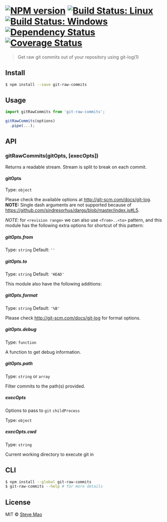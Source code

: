 #  [![NPM version][npm-image]][npm-url] [![Build Status: Linux][travis-image]][travis-url] [![Build Status: Windows][appveyor-image]][appveyor-url] [![Dependency Status][daviddm-image]][daviddm-url] [![Coverage Status][coverage-image]][coverage-url]

> Get raw git commits out of your repository using git-log(1)


## Install

```sh
$ npm install --save git-raw-commits
```


## Usage

```js
import gitRawCommits from 'git-raw-commits';

gitRawCommits(options)
  .pipe(...);
```


## API

### gitRawCommits(gitOpts, [execOpts])

Returns a readable stream. Stream is split to break on each commit.

#### gitOpts

Type: `object`

Please check the available options at http://git-scm.com/docs/git-log.
**NOTE:** Single dash arguments are not supported because of https://github.com/sindresorhus/dargs/blob/master/index.js#L5.

*NOTE*: for `<revision range>` we can also use `<from>..<to>` pattern, and this module has the following extra options for shortcut of this pattern:

##### gitOpts.from

Type: `string` Default: `''`

##### gitOpts.to

Type: `string` Default: `'HEAD'`

This module also have the following additions:

##### gitOpts.format

Type: `string` Default: `'%B'`

Please check http://git-scm.com/docs/git-log for format options.

##### gitOpts.debug

Type: `function`

A function to get debug information.

##### gitOpts.path

Type: `string` or `array`

Filter commits to the path(s) provided.

##### execOpts

Options to pass to `git` `childProcess`

Type: `object`

##### execOpts.cwd

Type: `string`

Current working directory to execute git in


## CLI

```sh
$ npm install --global git-raw-commits
$ git-raw-commits --help # for more details
```


## License

MIT © [Steve Mao](https://github.com/stevemao)


[npm-image]: https://badge.fury.io/js/git-raw-commits.svg
[npm-url]: https://npmjs.org/package/git-raw-commits
[travis-image]: https://travis-ci.org/conventional-changelog/git-raw-commits.svg?branch=master
[travis-url]: https://travis-ci.org/conventional-changelog/git-raw-commits
[appveyor-image]: https://ci.appveyor.com/api/projects/status/4qm3bjmg41k3dsbv/branch/master?svg=true
[appveyor-url]: https://ci.appveyor.com/project/stevemao/git-raw-commits/branch/master
[daviddm-image]: https://david-dm.org/conventional-changelog/git-raw-commits.svg?theme=shields.io
[daviddm-url]: https://david-dm.org/conventional-changelog/git-raw-commits
[coverage-image]: https://coveralls.io/repos/github/conventional-changelog/conventional-changelog/badge.svg?branch=master
[coverage-url]: https://coveralls.io/github/conventional-changelog/conventional-changelog?branch=master
